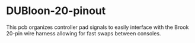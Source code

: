 # DUBloon-20-pinout
This pcb organizes controller pad signals to easily interface with the Brook 20-pin wire harness allowing for fast swaps between consoles.
